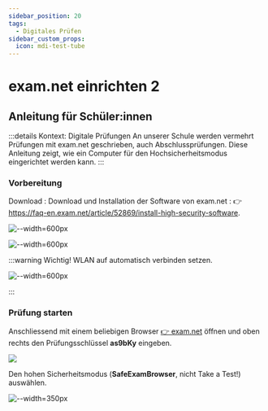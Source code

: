 ```yaml
---
sidebar_position: 20
tags:
  - Digitales Prüfen
sidebar_custom_props:
  icon: mdi-test-tube
---
```


# exam.net einrichten 2

## Anleitung für Schüler:innen

:::details Kontext: Digitale Prüfungen
An unserer Schule werden vermehrt Prüfungen mit exam.net geschrieben, auch Abschlussprüfungen. Diese Anleitung zeigt, wie ein Computer für den Hochsicherheitsmodus eingerichtet werden kann.
:::

### Vorbereitung

Download
: Download und Installation der Software von exam.net
: 👉 https://faq-en.exam.net/article/52869/install-high-security-software. 

<Tabs>
  <TabItem value="win" label="Windows">

![--width=600px](images/examnet-win-install.png)

  </TabItem>
  <TabItem value="osx" label="Mac, iPad">

![--width=600px](images/examnet-apple-install.png)

  </TabItem>
</Tabs>

:::warning Wichtig!
WLAN auf automatisch verbinden setzen.

![--width=600px](images/examnet-wlan-setzen.png)

:::

### Prüfung starten

Anschliessend mit einem beliebigen Browser [👉 exam.net](https://exam.net) öffnen und oben rechts den Prüfungsschlüssel __as9bKy__ eingeben. 

<BrowserWindow url="https://exam.net">

![](images/examnet-schluessel.png)
</BrowserWindow>


Den hohen Sicherheitsmodus (**SafeExamBrowser**, nicht Take a Test!) auswählen.

<BrowserWindow url="https://exam.net">

![--width=350px](images/examnet-highsecuritymode.png)
</BrowserWindow>

